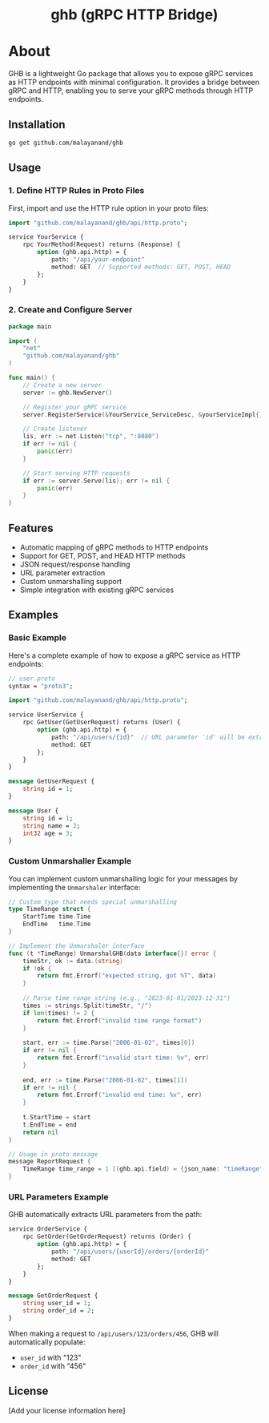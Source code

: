 <div align="center">
<h1>ghb (gRPC HTTP Bridge)</h1>
</div>

# About

GHB is a lightweight Go package that allows you to expose gRPC services as HTTP endpoints with minimal configuration. It provides a bridge between gRPC and HTTP, enabling you to serve your gRPC methods through HTTP endpoints.

## Installation

```bash
go get github.com/malayanand/ghb
```

## Usage

### 1. Define HTTP Rules in Proto Files

First, import and use the HTTP rule option in your proto files:

```protobuf
import "github.com/malayanand/ghb/api/http.proto";

service YourService {
    rpc YourMethod(Request) returns (Response) {
        option (ghb.api.http) = {
            path: "/api/your-endpoint"
            method: GET  // Supported methods: GET, POST, HEAD
        };
    }
}
```

### 2. Create and Configure Server

```go
package main

import (
    "net"
    "github.com/malayanand/ghb"
)

func main() {
    // Create a new server
    server := ghb.NewServer()

    // Register your gRPC service
    server.RegisterService(&YourService_ServiceDesc, &yourServiceImpl{})

    // Create listener
    lis, err := net.Listen("tcp", ":8080")
    if err != nil {
        panic(err)
    }

    // Start serving HTTP requests
    if err := server.Serve(lis); err != nil {
        panic(err)
    }
}
```

## Features

- Automatic mapping of gRPC methods to HTTP endpoints
- Support for GET, POST, and HEAD HTTP methods
- JSON request/response handling
- URL parameter extraction
- Custom unmarshalling support
- Simple integration with existing gRPC services

## Examples

### Basic Example

Here's a complete example of how to expose a gRPC service as HTTP endpoints:

```protobuf
// user.proto
syntax = "proto3";

import "github.com/malayanand/ghb/api/http.proto";

service UserService {
    rpc GetUser(GetUserRequest) returns (User) {
        option (ghb.api.http) = {
            path: "/api/users/{id}"  // URL parameter 'id' will be extracted
            method: GET
        };
    }
}

message GetUserRequest {
    string id = 1;
}

message User {
    string id = 1;
    string name = 2;
    int32 age = 3;
}
```

### Custom Unmarshaller Example

You can implement custom unmarshalling logic for your messages by implementing the `Unmarshaler` interface:

```go
// Custom type that needs special unmarshalling
type TimeRange struct {
    StartTime time.Time
    EndTime   time.Time
}

// Implement the Unmarshaler interface
func (t *TimeRange) UnmarshalGHB(data interface{}) error {
    timeStr, ok := data.(string)
    if !ok {
        return fmt.Errorf("expected string, got %T", data)
    }
    
    // Parse time range string (e.g., "2023-01-01/2023-12-31")
    times := strings.Split(timeStr, "/")
    if len(times) != 2 {
        return fmt.Errorf("invalid time range format")
    }
    
    start, err := time.Parse("2006-01-02", times[0])
    if err != nil {
        return fmt.Errorf("invalid start time: %v", err)
    }
    
    end, err := time.Parse("2006-01-02", times[1])
    if err != nil {
        return fmt.Errorf("invalid end time: %v", err)
    }
    
    t.StartTime = start
    t.EndTime = end
    return nil
}

// Usage in proto message
message ReportRequest {
    TimeRange time_range = 1 [(ghb.api.field) = {json_name: "timeRange"}];
}
```

### URL Parameters Example

GHB automatically extracts URL parameters from the path:

```protobuf
service OrderService {
    rpc GetOrder(GetOrderRequest) returns (Order) {
        option (ghb.api.http) = {
            path: "/api/users/{userId}/orders/{orderId}"
            method: GET
        };
    }
}

message GetOrderRequest {
    string user_id = 1;
    string order_id = 2;
}
```

When making a request to `/api/users/123/orders/456`, GHB will automatically populate:
- `user_id` with "123"
- `order_id` with "456"

## License

[Add your license information here]
